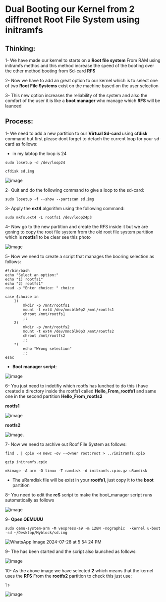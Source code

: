 # Dual Booting our Kernel from 2 diffrenet Root File System using initramfs

## Thinking:
1- We have made our kernel to starts on a **Root file system** From RAM using initramfs methos and this method increase the speed of the booting over the other method booting from Sd-card **RFS**

2- Now we have to add an great option to our kernel which is to select one of two **Root File Systems** exist on the machine based on the user selection 

3- This new option increases the reliability of the system and also the comfort of the user it is like a **boot manager** who manage which **RFS** will be launced

## Process:
1- We need to add a new partition to our **Virtual Sd-card** using **cfdisk** command but first please dont forget to detach the current loop for your sd-card as follows:
- in my labtop the loop is 24
  
```
sudo losetup -d /dev/loop24
```
```
cfdisk sd.img
```

![image](https://github.com/user-attachments/assets/f1770232-2a5d-49da-b7b3-2fad0f716d65)


2- Quit and do the following command to give a loop to the sd-card:

```
sudo losetup -f --show --partscan sd.img
```

3- Apply the **ext4** algorithm using the following command: 

```
sudo mkfs.ext4 -L rootfs1 /dev/loop24p3
```

4- Now go to the new partition and create the RFS inside it but we are goning to copy the root file system from the old root file system partition which is **rootfs1** to be clear see this photo


![image](https://github.com/user-attachments/assets/e720b619-3fd8-4cc8-84a0-8aa444663546)

5- Now we need to create a script that manages the booring selection as follows:

```
#!/bin/bash
echo "Select an option:"
echo "1) rootfs1"
echo "2) rootfs1"
read -p "Enter choice: " choice

case $choice in
    1)
        mkdir -p /mnt/rootfs1
        mount -t ext4 /dev/mmcblk0p2 /mnt/rootfs1
        chroot /mnt/rootfs1
        ;;
    2)
        mkdir -p /mnt/rootfs2
        mount -t ext4 /dev/mmcblk0p3 /mnt/rootfs2
        chroot /mnt/rootfs2
        ;;
    *)
        echo "Wrong selection"
        ;;
esac
```

- **Boot manager script**:

![image](https://github.com/user-attachments/assets/b4c9d62b-da4d-4bdd-b3b6-19abaa8c7c83)



6- You just need to indetifiy which rootfs has lunched to do this i have created a directory inside the rootfs1 called **Hello_From_rootfs1**
   and same one in the second partition **Hello_From_rootfs2**

**rootfs1**

![image](https://github.com/user-attachments/assets/e0819c32-594c-495e-8dea-19fc9d0ab554)


**rootfs2**

![image](https://github.com/user-attachments/assets/9e98a146-5074-4f7b-98aa-aa81f9df4d9e).


7- Now we need to archive out Roof File System as follows:

```
find . | cpio -H newc -ov --owner root:root > ../initramfs.cpio
```

```
gzip initramfs.cpio
```

```
mkimage -A arm -O linux -T ramdisk -d initramfs.cpio.gz uRamdisk
```
- The uRamdisk file will be exist in your **rootfs1**, just copy it to the **boot** partition

8- You need to edit the **rcS** script to make the boot_manager script runs automatically as follows

![image](https://github.com/user-attachments/assets/8d14d1fe-b422-4508-b97f-19ebc1358bef)


9- **Open QEMUUU**

```
sudo qemu-system-arm -M vexpress-a9 -m 128M -nographic  -kernel u-boot -sd ~/Desktop/Myblock/sd.img
```

![WhatsApp Image 2024-07-28 at 5 54 24 PM](https://github.com/user-attachments/assets/305c091a-9d85-46db-98a8-bf28d3ad05ae)


9- The has been started and the script also launched as follows:


![image](https://github.com/user-attachments/assets/3fdb1e9b-e6be-425d-b7de-eee0c9af5552)


10- As the above image we have selected **2** which means that the kernel uses the **RFS** From the **rootfs2** partition to check this just use:

```
ls
```

![image](https://github.com/user-attachments/assets/05a01fbb-3631-4d65-b724-f22493631533)









